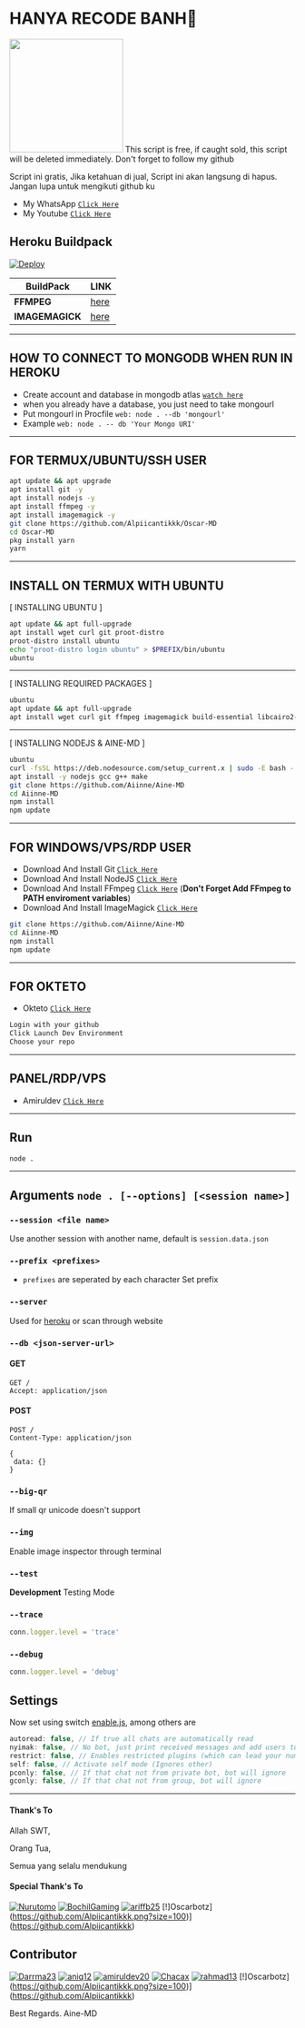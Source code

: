 # HANYA RECODE BANH🗿
<img src="https://telegra.ph/file/ce4bb9b4b4ff355759299.jpg" width="200" height="200"/>
This script is free, if caught sold, this script will be deleted immediately.
Don't forget to follow my github

Script ini gratis, Jika ketahuan di jual, Script ini akan langsung di hapus.
Jangan lupa untuk mengikuti github ku
* My WhatsApp [`Click Here`](https://wa.me/6285850539404?text=Assalamualaikum)
* My Youtube [`Click Here`](https://youtube.com/channel/UCW7iXlE7TgvJMIXQck4NYBQ)

## Heroku Buildpack
[![Deploy](https://www.herokucdn.com/deploy/button.svg)](https://heroku.com/deploy?template=https://github.com/Aiinne/Aine-MD)

| BuildPack | LINK |
|--------|--------|
| **FFMPEG** |[here](https://github.com/jonathanong/heroku-buildpack-ffmpeg-latest) |
| **IMAGEMAGICK** | [here](https://github.com/DuckyTeam/heroku-buildpack-imagemagick) |

---------

## HOW TO CONNECT TO MONGODB WHEN RUN IN HEROKU

* Create account and database in mongodb atlas [`watch here`](https://youtu.be/rPqRyYJmx2g)
* when you already have a database, you just need to take mongourl
* Put mongourl in Procfile `web: node . --db 'mongourl'`
* Example `web: node . -- db 'Your Mongo URI'`

---------

## FOR TERMUX/UBUNTU/SSH USER

```bash
apt update && apt upgrade
apt install git -y
apt install nodejs -y
apt install ffmpeg -y
apt install imagemagick -y
git clone https://github.com/Alpiicantikkk/Oscar-MD
cd Oscar-MD
pkg install yarn
yarn

```
---------

## INSTALL ON TERMUX WITH UBUNTU

[ INSTALLING UBUNTU ]

```bash
apt update && apt full-upgrade
apt install wget curl git proot-distro
proot-distro install ubuntu
echo "proot-distro login ubuntu" > $PREFIX/bin/ubuntu
ubuntu
```
---------

[ INSTALLING REQUIRED PACKAGES ]

```bash
ubuntu
apt update && apt full-upgrade
apt install wget curl git ffmpeg imagemagick build-essential libcairo2-dev libpango1.0-dev libjpeg-dev libgif-dev librsvg2-dev dbus-x11 ffmpeg2theora ffmpegfs ffmpegthumbnailer ffmpegthumbnailer-dbg ffmpegthumbs libavcodec-dev libavcodec-extra libavcodec-extra58 libavdevice-dev libavdevice58 libavfilter-dev libavfilter-extra libavfilter-extra7 libavformat-dev libavformat58 libavifile-0.7-bin libavifile-0.7-common libavifile-0.7c2 libavresample-dev libavresample4 libavutil-dev libavutil56 libpostproc-dev libpostproc55 graphicsmagick graphicsmagick-dbg graphicsmagick-imagemagick-compat graphicsmagick-libmagick-dev-compat groff imagemagick-6.q16hdri imagemagick-common libchart-gnuplot-perl libgraphics-magick-perl libgraphicsmagick++-q16-12 libgraphicsmagick++1-dev
```

---------

[ INSTALLING NODEJS & AINE-MD ]

```bash
ubuntu
curl -fsSL https://deb.nodesource.com/setup_current.x | sudo -E bash -
apt install -y nodejs gcc g++ make
git clone https://github.com/Aiinne/Aine-MD
cd Aiinne-MD
npm install
npm update
```

---------

## FOR WINDOWS/VPS/RDP USER

* Download And Install Git [`Click Here`](https://git-scm.com/downloads)
* Download And Install NodeJS [`Click Here`](https://nodejs.org/en/download)
* Download And Install FFmpeg [`Click Here`](https://ffmpeg.org/download.html) (**Don't Forget Add FFmpeg to PATH enviroment variables**)
* Download And Install ImageMagick [`Click Here`](https://imagemagick.org/script/download.php)

```bash
git clone https://github.com/Aiinne/Aine-MD
cd Aiinne-MD
npm install
npm update
```

---------

## FOR OKTETO

* Okteto [`Click Here`](https://okteto.com)

```bash
Login with your github
Click Launch Dev Environment
Choose your repo
```


---------

## PANEL/RDP/VPS

* Amiruldev [`Click Here`](https://www.amiruldev.my.id)


---------

## Run

```bash
node .
```

---------

## Arguments `node . [--options] [<session name>]`

### `--session <file name>`

Use another session with another name, default is ```session.data.json```

### `--prefix <prefixes>`

* `prefixes` are seperated by each character
Set prefix

### `--server`

Used for [heroku](https://heroku.com/) or scan through website

### `--db <json-server-url>`

#### GET

```http
GET /
Accept: application/json
```

#### POST

```http
POST /
Content-Type: application/json

{
 data: {}
}
```

### `--big-qr`

If small qr unicode doesn't support

### `--img`

Enable image inspector through terminal

### `--test`

**Development** Testing Mode

### `--trace`

```js
conn.logger.level = 'trace'
```

### `--debug`

```js
conn.logger.level = 'debug'
```

## Settings

Now set using switch [enable.js](https://github.com/Aiinne/Aine-MD/blob/master/plugins/enable.js), among others are

```js
autoread: false, // If true all chats are automatically read
nyimak: false, // No bot, just print received messages and add users to database
restrict: false, // Enables restricted plugins (which can lead your number to be banned if used too often)
self: false, // Activate self mode (Ignores other)
pconly: false, // If that chat not from private bot, bot will ignore
gconly: false, // If that chat not from group, bot will ignore
```

---------

#### Thank's To

Allah SWT,

Orang Tua,

Semua yang selalu mendukung

#### Special Thank's To
[![Nurutomo](https://github.com/Nurutomo.png?size=100)](https://github.com/Nurutomo)
[![BochilGaming](https://github.com/BochilGaming.png?size=100)](https://github.com/BochilGaming)
[![ariffb25](https://github.com/ariffb25.png?size=100)](https://github.com/ariffb25)
[!]Oscarbotz](https://github.com/Alpiicantikkk.png?size=100)](https://github.com/Alpiicantikkk)

## Contributor

[![Darrma23](https://github.com/Darrma23.png?size=100)](https://github.com/Darrma23)
[![aniq12](https://github.com/aniq12.png?size=100)](https://github.com/aniq12)
[![amiruldev20](https://github.com/amiruldev20.png?size=100)](https://github.com/amiruldev20)
[![Chacax](https://github.com/Chacax.png?size=100)](https://github.com/Chacax)
[![rahmad13](https://github.com/rahmad13.png?size=100)](https://github.com/rahmad13)
[!]Oscarbotz](https://github.com/Alpiicantikkk.png?size=100)](https://github.com/Alpiicantikkk)

Best Regards. Aine-MD
